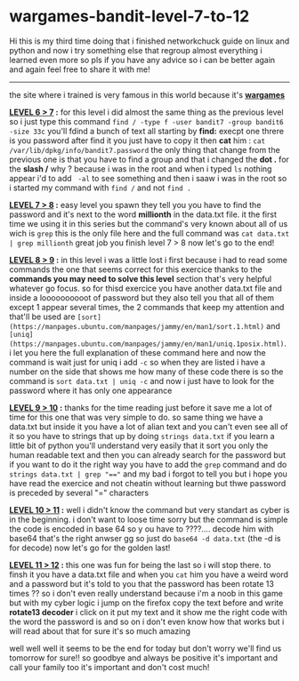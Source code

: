 # wargames-bandit-level-7-to-12
Hi this is my third time doing that i finished networkchuck guide on linux and python and now i try something else that regroup almost everything i learned even more so pls if you have any advice so i can be better again and again feel free to share it with me! 

---

the site where i trained is very famous in this world because it's **[wargames](https://overthewire.org/wargames/bandit/bandit0.html)** 


**[LEVEL 6 > 7](https://overthewire.org/wargames/bandit/bandit7.html) :**
for this level i did almost the same thing as the previous level so i just type this command `find / -type f -user bandit7 -group bandit6 -size 33c` you'll fdind a bunch of text all starting by **find:** execpt one
threre is you password after find it you just have to copy it then **cat** him : `cat /var/lib/dpkg/info/bandit7.password` the only thing that change from the previous one is that you have to find a group and that 
i changed the **dot .** for the **slash /** why ? because i was in the root and when i typed `ls` nothing appear i'd to add ` -al` to see something and then i saaw i was in the root so i started my command with
`find /` and not `find .` 

**[LEVEL 7 > 8](https://overthewire.org/wargames/bandit/bandit8.html) :**
easy level you spawn they tell you you have to find the password and it's next to the word **millionth** in the data.txt file. it the first time we using it in this series but the command's very known about all of us wich is `grep`
this is the only file here and the full command was `cat data.txt | grep millionth` great job you finish level 7 > 8 now let's go to the end!

**[LEVEL 8 > 9](https://overthewire.org/wargames/bandit/bandit9.html) :**
in this level i was a little lost i first because i had to read some commands the one that seems correct for this exercice thanks to the **commands you may need to solve this level** section that's very helpful 
whatever go focus. so for thisd exercice you have another data.txt file and inside a loooooooooot of password but they also tell you that all of them except 1 appear several times, the 2 commands that keep my attention
and that'll be used are `[sort](https://manpages.ubuntu.com/manpages/jammy/en/man1/sort.1.html)` and `[uniq](https://manpages.ubuntu.com/manpages/jammy/en/man1/uniq.1posix.html)`. i let you here the full explanation of these command here 
and now the command is wait just for uniq i add `-c` so when they are listed i have a number on the side that shows me how many of these code there is so the command is `sort data.txt | uniq -c` and now i just have to 
look for the password where it has only one appearance

**[LEVEL 9 > 10](https://overthewire.org/wargames/bandit/bandit10.html) :**
thanks for the time reading just before it save me a lot of time for this one that was very simple to do. so same thing we have a data.txt but inside it you have a lot of alian text and you can't even see all of it so you have to strings that up
by doing `strings data.txt` if you learn a little bit of python you'll understand very easily that it sort you only the human readable text and then you can already search for the password but if you want to do it the right way you have to
add the `grep` command and do `strings data.txt | grep "=="` and my bad i forgot to tell you but i hope you have read the exercice and not cheatin without learning but thwe password is preceded by several "=" characters

**[LEVEL 10 > 11](https://overthewire.org/wargames/bandit/bandit11.html) :**
well i didn't know the command but very standart as cyber is in the beginning. i don't want to loose time sorry but the command is simple the code is encoded in base 64 so y ou have to ????.... decode him with base64 that's the right anwser gg so just do 
`base64 -d data.txt` (the -d is for decode) now let's go for the golden last!

**[LEVEL 11 > 12](https://overthewire.org/wargames/bandit/bandit12.html) :**
this one was fun for being the last so i will stop there. to finsh it you have a data.txt file and when you `cat` him you have a weird word and a password but it's told to you that the password has been rotate 13 times ?? so i don't even really
understand because i'm a noob in this game but with my cyber logic i jump on the firefox copy the text before and write **rotate13 decoder** i click on it put my text and it show me the right code with the word the password is and so on 
i don't even know how that works but i will read about that for sure it's so much amazing  

well well well it seems to be the end for today but don't worry we'll find us tomorrow for sure!!
so goodbye and always be positive it's important and call your family too it's important and don't cost much!




